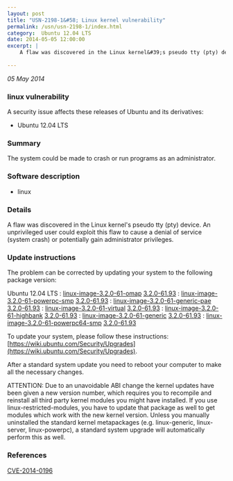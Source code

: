 ```yaml
---
layout: post
title: "USN-2198-1&#58; Linux kernel vulnerability"
permalink: /usn/usn-2198-1/index.html
category:  Ubuntu 12.04 LTS
date: 2014-05-05 12:00:00
excerpt: |
    A flaw was discovered in the Linux kernel&#39;s pseudo tty (pty) device. An unprivileged user could exploit this flaw to cause a denial of service (system crash) or potentially gain administrator privileges. 
    
--- 
```

 
 

*05 May 2014*

### linux vulnerability

A security issue affects these releases of Ubuntu and its derivatives:

* Ubuntu 12.04 LTS

### Summary

The system could be made to crash or run programs as an administrator. 

### Software description

* linux 

### Details

A flaw was discovered in the Linux kernel&#39;s pseudo tty (pty) device. An unprivileged user could exploit this flaw to cause a denial of service (system crash) or potentially gain administrator privileges. 

### Update instructions

The problem can be corrected by updating your system to the following package version:

Ubuntu 12.04 LTS
 : [linux-image-3.2.0-61-omap](https://launchpad.net/ubuntu/+source/linux) <span> [3.2.0-61.93](https://launchpad.net/ubuntu/+source/linux/3.2.0-61.93) </span> 
 : [linux-image-3.2.0-61-powerpc-smp](https://launchpad.net/ubuntu/+source/linux) <span> [3.2.0-61.93](https://launchpad.net/ubuntu/+source/linux/3.2.0-61.93) </span> 
 : [linux-image-3.2.0-61-generic-pae](https://launchpad.net/ubuntu/+source/linux) <span> [3.2.0-61.93](https://launchpad.net/ubuntu/+source/linux/3.2.0-61.93) </span> 
 : [linux-image-3.2.0-61-virtual](https://launchpad.net/ubuntu/+source/linux) <span> [3.2.0-61.93](https://launchpad.net/ubuntu/+source/linux/3.2.0-61.93) </span> 
 : [linux-image-3.2.0-61-highbank](https://launchpad.net/ubuntu/+source/linux) <span> [3.2.0-61.93](https://launchpad.net/ubuntu/+source/linux/3.2.0-61.93) </span> 
 : [linux-image-3.2.0-61-generic](https://launchpad.net/ubuntu/+source/linux) <span> [3.2.0-61.93](https://launchpad.net/ubuntu/+source/linux/3.2.0-61.93) </span> 
 : [linux-image-3.2.0-61-powerpc64-smp](https://launchpad.net/ubuntu/+source/linux) <span> [3.2.0-61.93](https://launchpad.net/ubuntu/+source/linux/3.2.0-61.93) </span> 

To update your system, please follow these instructions: [https://wiki.ubuntu.com/Security/Upgrades](https://wiki.ubuntu.com/Security/Upgrades).

After a standard system update you need to reboot your computer to make all the necessary changes.

ATTENTION: Due to an unavoidable ABI change the kernel updates have been given a new version number, which requires you to recompile and reinstall all third party kernel modules you might have installed. If you use linux-restricted-modules, you have to update that package as well to get modules which work with the new kernel version. Unless you manually uninstalled the standard kernel metapackages (e.g. linux-generic, linux-server, linux-powerpc), a standard system upgrade will automatically perform this as well. 

### References

 
 [CVE-2014-0196](http://people.ubuntu.com/~ubuntu-security/cve/CVE-2014-0196)
 

